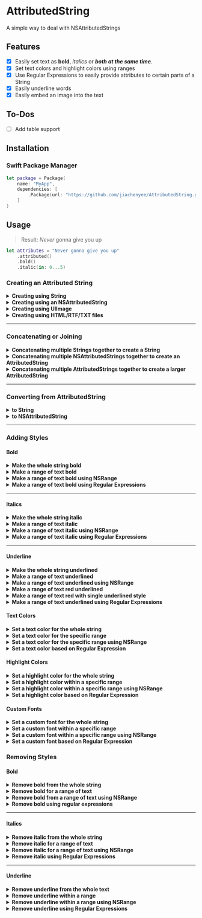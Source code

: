 # AttributedString

A simple way to deal with NSAttributedStrings

## Features
- [x] Easily set text as **bold**, _italics_ or _**both at the same time**_. 
- [x] Set text colors and highlight colors using ranges 
- [x] Use Regular Expressions to easily provide attributes to certain parts of a String
- [x] Easily underline words
- [x] Easily embed an image into the text

## To-Dos
- [ ] Add table support

## Installation
### Swift Package Manager
```swift
let package = Package(
    name: "MyApp",
    dependencies: [
        .Package(url: "https://github.com/jiachenyee/AttributedString.git", majorVersion: 1)
    ]
)
```

## Usage
> Result: _Never_ gonna give you up
```swift
let attributes = "Never gonna give you up"
    .attributed()
    .bold()
    .italic(in: 0...5)
```

### Creating an Attributed String
<details>
<summary><strong>Creating using String</strong></summary>

```swift
Attributed("Never gonna give you up")
"Never gonna give you up".attributed()
```
</details>

<details>
<summary><strong>Creating using an NSAttributedString</strong></summary>

```swift
let nsAttributedString = NSMutableAttributedString(string: "Never gonna let you down")

Attributed(nsAttributedString)
nsAttributedString.attributed()
```
</details>

<details>
<summary><strong>Creating using UIImage</strong></summary>

```swift
Attributed(UIImage(named: "Here's an image")!)

UIImage(named: "image").attributed()
```
</details>

<details>
<summary><strong>Creating using HTML/RTF/TXT files</strong></summary>

```swift
Attributed(usingData: htmlData, ofType: .html)

Attributed(usingData: rtfData, ofType: .rtf)

Attributed(usingData: htmlData, ofType: .html, characterEncoding: .utf16)
```
</details>

---

### Concatenating or Joining
<details>
<summary><strong>Concatenating multiple Strings together to create a String</strong></summary>

```swift
Attributed("Never gonna give you up", "Never gonna let you down", ...)

Attributed(["Never gonna give you up", "Never gonna let you down"])
```
</details>

<details>
<summary><strong>Concatenating multiple NSAttributedStrings together to create an AttributedString</strong></summary>

```swift
Attributed(nsAttributedString, nsAttributedString, ...)

Attributed([nsAttributedString, nsAttributedString])
```
</details>

<details>
<summary><strong>Concatenating multiple AttributedStrings together to create a larger AttributedString</strong></summary>

```swift
Attributed("Never gonna give you up") + Attributed("Never gonna let you down")

Attributed(.init("Never gonna give you up"), .init("Never gonna let you down"), ...)

Attributed([.init("Never gonna give you up"), .init("Never gonna let you down")])
```
</details>

---

### Converting from AttributedString
<details>
<summary><strong>to String</strong></summary>

```swift
.attributedString.string
```
</details>

<details>
<summary><strong>to NSAttributedString</strong></summary>

Important to set it as the text in a Label or TextView
```swift
.attributedString
```
</details>

---

### Adding Styles
#### Bold
<details>
<summary><strong>Make the whole string bold</strong></summary>

> Result: **Never gonna give you up**
```swift
.bold()
```
</details>

<details>
<summary><strong>Make a range of text bold</strong></summary>

> Result: **Never** gonna give you up
```swift
.bold(in: 0...5)
```
</details>

<details>
<summary><strong>Make a range of text bold using NSRange</strong></summary>

> Result: **Never** gonna give you up
```swift
.bold(in: NSRange(location: 0, length: 5))
```
</details>


<details>
<summary><strong>Make a range of text bold using Regular Expressions</strong></summary>
    
> Result: **1234**ABC
```swift
.bold(usingRegex: "[0-9]", options: [])
```
</details>

---
#### Italics
<details>
<summary><strong>Make the whole string italic</strong></summary>
    
> Result: *Never gonna give you up*
```swift
.italic()
```    
</details>

<details>
<summary><strong>Make a range of text italic</strong></summary>
    
> Result: *Never* gonna give you up
```swift
.italic(in: 0...5)
```    
</details>

<details>
<summary><strong>Make a range of text italic using NSRange</strong></summary>
    
> Result: *Never* gonna give you up
```swift
.italic(in: NSRange(location: 0, length: 5))
```    
</details>


<details>
<summary><strong>Make a range of text italic using Regular Expressions</strong></summary>
    
> Result: *1234*ABC
```swift
.italic(usingRegex: "[0-9]", options: [])
```    
</details>

---
#### Underline
<details>
<summary><strong>Make the whole string underlined</strong></summary>

```swift
.underline()
```
</details>

<details>
<summary><strong>Make a range of text underlined</strong></summary>
    
```swift
.underline(in: 0...5)
```
</details>

<details>
<summary><strong>Make a range of text underlined using NSRange</strong></summary>
    
```swift
.underline(in: NSRange(location: 0, length: 5))
```
</details>

<details>
<summary><strong>Make a range of text red underlined</strong></summary>
    
```swift
.underline(in: 0...5, color: .systemRed)
```
</details>


<details>
<summary><strong>Make a range of text red with single underlined style</strong></summary>
    
```swift
.underline(in: 0...5, color: .systemRed, style: .single)
```
</details>

<details>
<summary><strong>Make a range of text underlined using Regular Expressions</strong></summary>
    
```swift
.underline(usingRegex: "[0-9]", options: [], color: .systemRed, style: .single)
```
</details>

#### Text Colors
<details>
<summary><strong>Set a text color for the whole string</strong></summary>

```swift
.textColor(color: .systemRed)
```
</details>

<details>
<summary><strong>Set a text color for the specific range</strong></summary>

```swift
.textColor(in: 0...5, color: .systemRed)
```
</details>

<details>
<summary><strong>Set a text color for the specific range using NSRange</strong></summary>

```swift
.textColor(in: NSRange(location: 0, length: 5), color: .systemRed)
```
</details>

<details>
<summary><strong>Set a text color based on Regular Expression</strong></summary>

```swift
.textColor(usingRegex: "[0-9]", options: [], color: .systemRed)
```
</details>

#### Highlight Colors
<details>
<summary><strong>Set a highlight color for the whole string</strong></summary>

```swift
.highlight(with: .systemRed)
```
</details>

<details>
<summary><strong>Set a highlight color within a specific range</strong></summary>

```swift
.highlight(in: 0...5, with: .systemRed)
```
</details>

<details>
<summary><strong>Set a highlight color within a specific range using NSRange</strong></summary>

```swift
.highlight(in: NSRange(location: 0, length: 5), with: .systemRed)
```
</details>

<details>
<summary><strong>Set a highlight color based on Regular Expression</strong></summary>

```swift
.highlight(usingRegex: "[0-9]", options: [], color: .systemRed)
```
</details>

#### Custom Fonts
<details>
<summary><strong>Set a custom font for the whole string</strong></summary>

> Result: `Never gonna give you up`
```swift
.font(with: UIFont.monospacedSystemFont(ofSize: 20, weight: .regular))
```
</details>

<details>
<summary><strong>Set a custom font within a specific range</strong></summary>

> Result: `Never` gonna give you up
```swift
.font(in: 0...5, with: UIFont.monospacedSystemFont(ofSize: 20, weight: .regular))
```
</details>

<details>
<summary><strong>Set a custom font within a specific range using NSRange</strong></summary>

> Result: `Never` gonna give you up
```swift
.font(in: NSRange(location: 0, length: 5), with: UIFont.monospacedSystemFont(ofSize: 20, weight: .regular))
```
</details>

<details>
<summary><strong>Set a custom font based on Regular Expression</strong></summary>

> Result: `1234`ABCD`9`EF
```swift
.font(usingRegex: "[0-9]", options: [], selectedFont: UIFont.monospacedSystemFont(ofSize: 20, weight: .regular))
```
</details>

### Removing Styles
#### Bold
<details>
<summary><strong>Remove bold from the whole string</strong></summary>
    
```swift
.removeBold()
```
</details>

<details>
<summary><strong>Remove bold for a range of text</strong></summary>
    
```swift
.removeBold(in: 0...5)
```
</details>

<details>
<summary><strong>Remove bold from a range of text using NSRange</strong></summary>
    
```swift
.removeBold(in: NSRange(location: 0, length: 5))
```
</details>

<details>
<summary><strong>Remove bold using regular expressions</strong></summary>

```swift
.bold(usingRegex: "[0-9]", options: [])
```    
</details>

---
#### Italics
<details>
<summary><strong>Remove italic from the whole string</strong></summary>

```swift
.removeBold()
```
</details>

<details>
<summary><strong>Remove italic for a range of text</strong></summary>

```swift
.removeItalic(in: 0...5)
```
</details>

<details>
<summary><strong>Remove italic for a range of text using NSRange</strong></summary>

```swift
.removeItalic(in: NSRange(location: 0, length: 5))
```
</details>

<details>
<summary><strong>Remove italic using Regular Expressions</strong></summary>

```swift
.removeItalic(usingRegex: "[0-9]", options: [])
```
</details>


---
#### Underline
<details>
<summary><strong>Remove underline from the whole text</strong></summary>

```swift
.removeUnderline()
```
</details>

<details>
<summary><strong>Remove underline within a range </strong></summary>

```swift
.removeUnderline(in: 0...5)
```
</details>

<details>
<summary><strong>Remove underline within a range using NSRange</strong></summary>

```swift
.removeUnderline(in: NSRange(location: 0, length: 5))
```
</details>

<details>
<summary><strong>Remove underline using Regular Expressions</strong></summary>

```swift
.removeUnderline(usingRegex: "[0-9]", options: [], color: .systemRed, style: .single)
```
</details>
